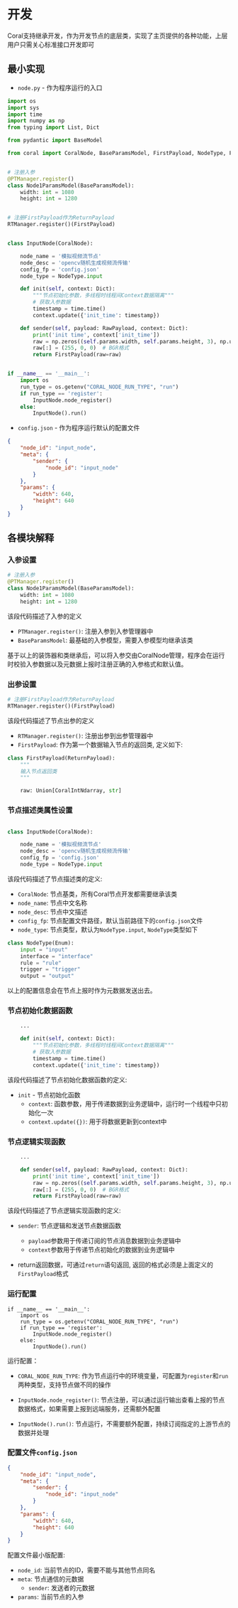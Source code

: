 # 开发

Coral支持继承开发，作为开发节点的底层类，实现了主页提供的各种功能，上层用户只需关心标准接口开发即可

## 最小实现

- `node.py` - 作为程序运行的入口

```python
import os
import sys
import time
import numpy as np
from typing import List, Dict

from pydantic import BaseModel

from coral import CoralNode, BaseParamsModel, FirstPayload, NodeType, PTManager, RTManager, RawPayload


# 注册入参
@PTManager.register()
class Node1ParamsModel(BaseParamsModel):
    width: int = 1080
    height: int = 1280


# 注册FirstPayload作为ReturnPayload
RTManager.register()(FirstPayload)


class InputNode(CoralNode):

    node_name = '模拟视频流节点'
    node_desc = 'opencv随机生成视频流传输'
    config_fp = 'config.json'
    node_type = NodeType.input

    def init(self, context: Dict):
        """节点初始化参数，多线程时线程间Context数据隔离"""
        # 获取入参数据
        timestamp = time.time()
        context.update({'init_time': timestamp})

    def sender(self, payload: RawPayload, context: Dict):
        print('init time', context['init_time'])
        raw = np.zeros((self.params.width, self.params.height, 3), np.uint8)
        raw[:] = (255, 0, 0)  # BGR格式
        return FirstPayload(raw=raw)


if __name__ == '__main__':
    import os
    run_type = os.getenv("CORAL_NODE_RUN_TYPE", "run")
    if run_type == 'register':
        InputNode.node_register()
    else:
        InputNode().run()

```

- `config.json` - 作为程序运行默认的配置文件

```json
{
    "node_id": "input_node",
    "meta": {
        "sender": { 
            "node_id": "input_node"
        }
    },
    "params": {
        "width": 640,
        "height": 640
    }
}
```



## 各模块解释

### 入参设置

```python
# 注册入参
@PTManager.register()
class Node1ParamsModel(BaseParamsModel):
    width: int = 1080
    height: int = 1280
```

该段代码描述了入参的定义

- `PTManager.register()`: 注册入参到入参管理器中
- `BaseParamsModel`: 最基础的入参模型，需要入参模型均继承该类


基于以上的装饰器和类继承后，可以将入参交由CoralNode管理，程序会在运行时校验入参数据以及元数据上报时注册正确的入参格式和默认值。


### 出参设置
```python
# 注册FirstPayload作为ReturnPayload
RTManager.register()(FirstPayload)
```

该段代码描述了节点出参的定义

- `RTManager.register()`: 注册出参到出参管理器中
- `FirstPayload`: 作为第一个数据输入节点的返回类, 定义如下:

```python
class FirstPayload(ReturnPayload):
    """
    输入节点返回类
    """

    raw: Union[CoralIntNdarray, str]
```


### 节点描述类属性设置
```python

class InputNode(CoralNode):

    node_name = '模拟视频流节点'
    node_desc = 'opencv随机生成视频流传输'
    config_fp = 'config.json'
    node_type = NodeType.input

```

该段代码描述了节点描述类的定义:

- `CoralNode`: 节点基类，所有Coral节点开发都需要继承该类
- `node_name`: 节点中文名称
- `node_desc`: 节点中文描述
- `config_fp`: 节点配置文件路径，默认当前路径下的`config.json`文件
- `node_type`: 节点类型，默认为`NodeType.input`, `NodeType`类型如下
```python
class NodeType(Enum):
    input = "input"
    interface = "interface"
    rule = "rule"
    trigger = "trigger"
    output = "output"
```

以上的配置信息会在节点上报时作为元数据发送出去。


### 节点初始化数据函数
```python
    ...

    def init(self, context: Dict):
        """节点初始化参数，多线程时线程间Context数据隔离"""
        # 获取入参数据
        timestamp = time.time()
        context.update({'init_time': timestamp})
```

该段代码描述了节点初始化数据函数的定义:

- `init` - 节点初始化函数
    - `context`: 函数参数，用于传递数据到业务逻辑中，运行时一个线程中只初始化一次
    - `context.update({})`: 用于将数据更新到context中

### 节点逻辑实现函数
```python
    ...

    def sender(self, payload: RawPayload, context: Dict):
        print('init time', context['init_time'])
        raw = np.zeros((self.params.width, self.params.height, 3), np.uint8)
        raw[:] = (255, 0, 0)  # BGR格式
        return FirstPayload(raw=raw)
```

该段代码描述了节点逻辑实现函数的定义:

- `sender`: 节点逻辑和发送节点数据函数
    - `payload`参数用于传递订阅的节点消息数据到业务逻辑中
    - `context`参数用于传递节点初始化的数据到业务逻辑中

- return返回数据，可通过`return`语句返回, 返回的格式必须是上面定义的`FirstPayload`格式


### 运行配置
```
if __name__ == '__main__':
    import os
    run_type = os.getenv("CORAL_NODE_RUN_TYPE", "run")
    if run_type == 'register':
        InputNode.node_register()
    else:
        InputNode().run()
```

运行配置：

- `CORAL_NODE_RUN_TYPE`: 作为节点运行中的环境变量，可配置为`register`和`run`两种类型，支持节点做不同的操作

- `InputNode.node_register()`: 节点注册，可以通过运行输出查看上报的节点数据格式，如果需要上报到远端服务，还需额外配置
- `InputNode().run()`: 节点运行，不需要额外配置，持续订阅指定的上游节点的数据并处理





### 配置文件`config.json`

```json
{
    "node_id": "input_node",
    "meta": {
        "sender": { 
            "node_id": "input_node"
        }
    },
    "params": {
        "width": 640,
        "height": 640
    }
}
```

配置文件最小版配置:

- `node_id`: 当前节点的ID，需要不能与其他节点同名
- `meta`: 节点通信的元数据
    - `sender`: 发送者的元数据
- `params`: 当前节点的入参
